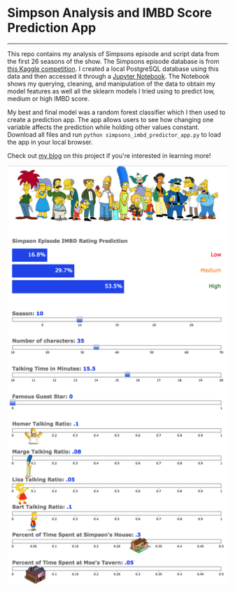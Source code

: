 # Simpson Analysis and IMBD Score Prediction App  
---

This repo contains my analysis of Simpsons episode and script data from the first 26 seasons of the show. The Simpsons episode database is from [this Kaggle competition](https://www.kaggle.com/wcukierski/the-simpsons-by-the-data). I created a local PostgreSQL database using this data and then accessed it through a [Jupyter Notebook](Simpsons_IMBD_Prediction_Modeling.ipynb). The Notebook shows my querying, cleaning, and manipulation of the data to obtain my model features as well all the sklearn models I tried using to predict low, medium or high IMBD score.

My best and final model was a random forest classifier which I then used to create a prediction app. The app allows users to see how changing one variable affects the prediction while holding other values constant. Download all files and run ```python simpsons_imbd_predictor_app.py``` to load the app in your local browser.

Check out [my blog](https://lauraehoward.weebly.com/blog/the-good-the-bad-and-the-meh-classifying-the-simpsons-episode-quality) on this project if you're interested in learning more!

![App Screenshot](static/app_screenshot.png)
